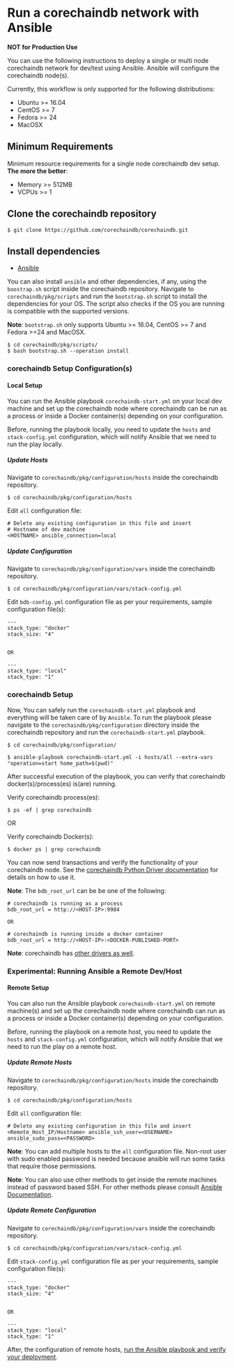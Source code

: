 <!---
Copyright © 2020 Interplanetary Database Association e.V.,
corechaindb and IPDB software contributors.
SPDX-License-Identifier: (Apache-2.0 AND CC-BY-4.0)
Code is Apache-2.0 and docs are CC-BY-4.0
--->

# Run a corechaindb network with Ansible

**NOT for Production Use**

You can use the following instructions to deploy a single or multi node
corechaindb network for dev/test using Ansible. Ansible will configure the corechaindb node(s).

Currently, this workflow is only supported for the following distributions:
- Ubuntu >= 16.04
- CentOS >= 7
- Fedora >= 24
- MacOSX

## Minimum Requirements
Minimum resource requirements for a single node corechaindb dev setup. **The more the better**:
- Memory >= 512MB
- VCPUs >= 1

## Clone the corechaindb repository
```text
$ git clone https://github.com/corechaindb/corechaindb.git
```

## Install dependencies
- [Ansible](http://docs.ansible.com/ansible/latest/intro_installation.html)

You can also install `ansible` and other dependencies, if any, using the `boostrap.sh` script
inside the corechaindb repository.
Navigate to `corechaindb/pkg/scripts` and run the `bootstrap.sh` script to install the dependencies
for your OS. The script also checks if the OS you are running is compatible with the
supported versions.

**Note**: `bootstrap.sh` only supports Ubuntu >= 16.04, CentOS >= 7 and Fedora >=24 and MacOSX.

```text
$ cd corechaindb/pkg/scripts/
$ bash bootstrap.sh --operation install
```

### corechaindb Setup Configuration(s)
#### Local Setup
You can run the Ansible playbook `corechaindb-start.yml` on your local dev machine and set up the corechaindb node where
corechaindb can be run as a process or inside a Docker container(s) depending on your configuration.

Before, running the playbook locally, you need to update the `hosts` and `stack-config.yml` configuration, which will notify Ansible that we need to run the play locally.

##### Update Hosts
Navigate to `corechaindb/pkg/configuration/hosts` inside the corechaindb repository.
```text
$ cd corechaindb/pkg/configuration/hosts
```

Edit `all` configuration file:
```text
# Delete any existing configuration in this file and insert
# Hostname of dev machine
<HOSTNAME> ansible_connection=local
```
##### Update Configuration
Navigate to `corechaindb/pkg/configuration/vars` inside the corechaindb repository.
```text
$ cd corechaindb/pkg/configuration/vars/stack-config.yml
```

Edit `bdb-config.yml` configuration file as per your requirements, sample configuration file(s):
```text
---
stack_type: "docker" 
stack_size: "4"


OR

---
stack_type: "local"
stack_type: "1"
```

### corechaindb Setup
Now, You can safely run the `corechaindb-start.yml` playbook and everything will be taken care of by `Ansible`. To run the playbook please navigate to the `corechaindb/pkg/configuration` directory inside the corechaindb repository and run the `corechaindb-start.yml` playbook.

```text
$ cd corechaindb/pkg/configuration/

$ ansible-playbook corechaindb-start.yml -i hosts/all --extra-vars "operation=start home_path=$(pwd)"
```

After successful execution of the playbook, you can verify that corechaindb docker(s)/process(es) is(are) running.

Verify corechaindb process(es):
```text
$ ps -ef | grep corechaindb
```

OR

Verify corechaindb Docker(s):
```text
$ docker ps | grep corechaindb
```

You can now send transactions and verify the functionality of your corechaindb node.
See the [corechaindb Python Driver documentation](https://docs.corechaindb.com/projects/py-driver/en/latest/index.html)
for details on how to use it.

**Note**: The `bdb_root_url` can be be one of the following:
```text
# corechaindb is running as a process
bdb_root_url = http://<HOST-IP>:9984

OR

# corechaindb is running inside a docker container
bdb_root_url = http://<HOST-IP>:<DOCKER-PUBLISHED-PORT>
```

**Note**: corechaindb has [other drivers as well](http://docs.corechaindb.com/projects/server/en/latest/drivers-clients/index.html).

### Experimental: Running Ansible a Remote Dev/Host
#### Remote Setup
You can also run the Ansible playbook `corechaindb-start.yml` on remote machine(s) and set up the corechaindb node where
corechaindb can run as a process or inside a Docker container(s) depending on your configuration.

Before, running the playbook on a remote host, you need to update the `hosts` and `stack-config.yml` configuration, which will notify Ansible that we need to run the play on a remote host.

##### Update Remote Hosts
Navigate to `corechaindb/pkg/configuration/hosts` inside the corechaindb repository.
```text
$ cd corechaindb/pkg/configuration/hosts
```

Edit `all` configuration file:
```text
# Delete any existing configuration in this file and insert
<Remote_Host_IP/Hostname> ansible_ssh_user=<USERNAME> ansible_sudo_pass=<PASSWORD>
```

**Note**: You can add multiple hosts to the `all` configuration file. Non-root user with sudo enabled password is needed because ansible will run some tasks that require those permissions.

**Note**: You can also use other methods to get inside the remote machines instead of password based SSH. For other methods
please consult [Ansible Documentation](http://docs.ansible.com/ansible/latest/intro_getting_started.html).

##### Update Remote Configuration
Navigate to `corechaindb/pkg/configuration/vars` inside the corechaindb repository.
```text
$ cd corechaindb/pkg/configuration/vars/stack-config.yml
```

Edit `stack-config.yml` configuration file as per your requirements, sample configuration file(s):
```text
---
stack_type: "docker" 
stack_size: "4"


OR

---
stack_type: "local"
stack_type: "1"
```

After, the configuration of remote hosts, [run the Ansible playbook and verify your deployment](#corechaindb-setup-ansible).
